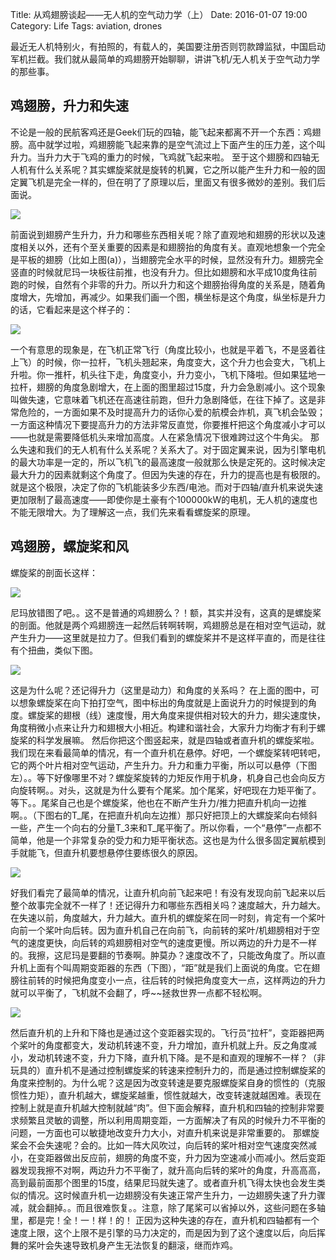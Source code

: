 Title: 从鸡翅膀谈起——无人机的空气动力学（上）
Date: 2016-01-07 19:00
Category: Life
Tags: aviation, drones

最近无人机特别火，有拍照的，有载人的，美国要注册否则罚款蹲监狱，中国启动军机拦截。我们就从最简单的鸡翅膀开始聊聊，讲讲飞机/无人机关于空气动力学的那些事。

## 鸡翅膀，升力和失速

不论是一般的民航客鸡还是Geek们玩的四轴，能飞起来都离不开一个东西：鸡翅膀。高中就学过啦，鸡翅膀能飞起来靠的是空气流过上下面产生的压力差，这个叫升力。当升力大于飞鸡的重力的时候，飞鸡就飞起来啦。 至于这个翅膀和四轴无人机有什么关系呢？其实螺旋桨就是旋转的机翼，它之所以能产生升力和一般的固定翼飞机是完全一样的，但在明了了原理以后，里面又有很多微妙的差别。我们后面说。

![](/images/aerodynamics_1.png)

前面说到翅膀产生升力，升力和哪些东西相关呢？除了直观地和翅膀的形状以及速度相关以外，还有个至关重要的因素是和翅膀抬的角度有关。直观地想象一个完全是平板的翅膀（比如上图(a)），当翅膀完全水平的时候，显然没有升力。翅膀完全竖直的时候就尼玛一块板往前推，也没有升力。但比如翅膀和水平成10度角往前跑的时候，自然有个非零的升力。所以升力和这个翅膀抬得角度的关系是，随着角度增大，先增加，再减少。如果我们画一个图，横坐标是这个角度，纵坐标是升力的话，它看起来是这个样子的：

![](/images/aerodynamics_2.png)

一个有意思的现象是，在飞机正常飞行（角度比较小，也就是平着飞，不是竖着往上飞）的时候，你一拉杆，飞机头翘起来，角度变大，这个升力也会变大，飞机上升啦。你一推杆，机头往下走，角度变小，升力变小，飞机下降啦。但如果猛地一拉杆，翅膀的角度急剧增大，在上面的图里超过15度，升力会急剧减小。这个现象叫做失速，它意味着飞机还在高速往前跑，但升力急剧降低，在往下掉了。这是非常危险的，一方面如果不及时提高升力的话你心爱的航模会炸机，真飞机会坠毁；一方面这种情况下要提高升力的方法非常反直觉，你要推杆把这个角度减小才可以——也就是需要降低机头来增加高度。人在紧急情况下很难跨过这个牛角尖。
那么失速和我们的无人机有什么关系呢？关系大了。对于固定翼来说，因为引擎电机的最大功率是一定的，所以飞机飞的最高速度一般就那么快是定死的。这时候决定最大升力的因素就剩这个角度了。但因为失速的存在，升力的提高也是有极限的。就是这个极限，决定了你的飞机能装多少东西/电池。而对于四轴/直升机来说失速更加限制了最高速度——即使你是土豪有个100000kW的电机，无人机的速度也不能无限增大。为了理解这一点，我们先来看看螺旋桨的原理。

## 鸡翅膀，螺旋桨和风

螺旋桨的剖面长这样：

![](/images/aerodynamics_3.png)

尼玛放错图了吧。。这不是普通的鸡翅膀么？！额，其实并没有，这真的是螺旋桨的剖面。他就是两个鸡翅膀连一起然后转啊转啊，鸡翅膀总是在相对空气运动，就产生升力——这里就是拉力了。但我们看到的螺旋桨并不是这样平直的，而是往往有个扭曲，类似下图。

![](/images/aerodynamics_4.png)

这是为什么呢？还记得升力（这里是动力）和角度的关系吗？ 在上面的图中，可以想象螺旋桨在向下拍打空气，图中标出的角度就是上面说升力的时候提到的角度。螺旋桨的翅根（线）速度慢，用大角度来提供相对较大的升力，翅尖速度快，角度稍微小点来让升力和翅根大小相近。构建和谐社会，大家升力均衡才有利于螺旋桨的科学发展嘛。
然后你把这个图竖起来，就是四轴或者直升机的螺旋桨啦。我们现在来看最简单的情况，有一个直升机在悬停。好吧，一个螺旋桨转吧转吧，它的两个叶片相对空气运动，产生升力。升力和重力平衡，所以可以悬停（下图左）。。等下好像哪里不对？螺旋桨旋转的力矩反作用于机身，机身自己也会向反方向旋转啊。。对头，这就是为什么要有个尾桨。加个尾桨，好吧现在力矩平衡了。等下。。尾桨自己也是个螺旋桨，他也在不断产生升力/推力把直升机向一边推啊。。（下图右的T\_尾，在把直升机向左边推）那只好把顶上的大螺旋桨向右倾斜一些，产生一个向右的分量T\_3来和T\_尾平衡了。所以你看，一个“悬停”一点都不简单，他是一个非常复杂的受力和力矩平衡状态。这也是为什么很多固定翼航模到手就能飞，但直升机要想悬停住要练很久的原因。

![](/images/aerodynamics_5.png)

好我们看完了最简单的情况，让直升机向前飞起来吧！有没有发现向前飞起来以后整个故事完全就不一样了！还记得升力和哪些东西相关吗？速度越大，升力越大。在失速以前，角度越大，升力越大。直升机的螺旋桨在同一时刻，肯定有一个桨叶向前一个桨叶向后转。因为直升机自己在向前飞，向前转的桨叶/机翅膀相对于空气的速度更快，向后转的鸡翅膀相对空气的速度更慢。所以两边的升力是不一样的。我擦，这尼玛是要翻的节奏啊。肿莫办？速度改不了，只能改角度了。所以直升机上面有个叫周期变距器的东西（下图），“距”就是我们上面说的角度。它在翅膀往前转的时候把角度变小一点，往后转的时候把角度变大一点，这样两边的升力就可以平衡了，飞机就不会翻了，呼~~拯救世界一点都不轻松啊。

![](/images/aerodynamics_6.png)

然后直升机的上升和下降也是通过这个变距器实现的。飞行员“拉杆”，变距器把两个桨叶的角度都变大，发动机转速不变，升力增加，直升机就上升。反之角度减小，发动机转速不变，升力下降，直升机下降。是不是和直观的理解不一样？（非玩具的）直升机不是通过控制螺旋桨的转速来控制升力的，而是通过控制螺旋桨的角度来控制的。为什么呢？这是因为改变转速是要克服螺旋桨自身的惯性的（克服惯性力矩），直升机越大，螺旋桨越重，惯性就越大，改变转速就越困难。表现在控制上就是直升机越大控制就越“肉”。但下面会解释，直升机和四轴的控制非常要求频繁且灵敏的调整，所以利用周期变距，一方面解决了有风的时候升力不平衡的问题，一方面也可以敏捷地改变升力大小，对直升机来说是非常重要的。
那螺旋桨会不会失速呢？会的。比如一阵大风吹过，向后转的桨叶相对空气速度突然减小，在变距器做出反应前，翅膀的角度不变，升力因为空速减小而减小。然后变距器发现我擦不对啊，两边升力不平衡了，就升高向后转的桨叶的角度，升高高高，高到最前面那个图里的15度，结果尼玛就失速了。或者直升机飞得太快也会发生类似的情况。这时候直升机一边翅膀没有失速正常产生升力，一边翅膀失速了升力骤减，就会翻掉。。而且很难恢复。。注意，除了尾桨可以省掉以外，这些问题在多轴里，都是完！全！一！样！的！
正因为这种失速的存在，直升机和四轴都有一个速度上限，这个上限不是引擎的马力决定的，而是因为到了这个速度以后，向后挥舞的桨叶会失速导致机身产生无法恢复的翻滚，继而炸鸡。
